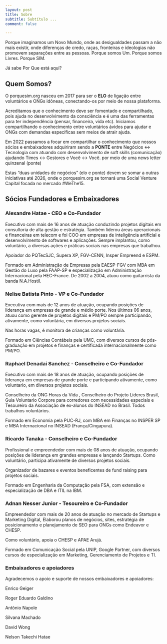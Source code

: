 ```yaml
---
layout: post
title: Sobre
subtitle: Subtítulo ...
comment: false

---
```

Porque imaginamos um Novo Mundo, onde as desigualdades passam a não mais existir, onde diferenças de credo, raças, fronteiras e ideologias não promovem separações entre as pessoas. Porque somos Um. Porque somos Livres. Porque SIM.

Já sabe Por Que está aqui?

## Quem Somos?

O porquesim.org nasceu em 2017 para ser o **ELO** de ligação entre voluntários e ONGs idôneas, conectando-os por meio de nossa plataforma.

Acreditamos que o conhecimento deve ser fomentado e compartilhado, pois ajuda no desenvolvimento da consciência e é uma das ferramentas para ter independência (pensar, financeira, vida etc). Iniciamos compartilhando o conhecimento entre voluntários ávidos para ajudar e ONGs com demandas específicas sem meios de atrair ajuda.

Em 2022 passamos a focar em compartilhar o conhecimento que nossos sócios e embaixadores adquiriram sendo a **PONTE** entre Negócios <-> Tecnologia com atuando com desenvolvimento de soft skills (comunicação) ajudando Times <-> Gestores e Você <-> Você. por meio de uma news letter quinzenal (ponte)

Estas “duas unidades de negócios” (elo e ponte) devem se somar a outras iniciativas até 2026, onde o porquesim.org se tornará uma Social Venture Capital focada no mercado #WeThe15.

## Sócios Fundadores e Embaixadores

### Alexandre Hatae - CEO e Co-Fundador

Executivo com mais de 16 anos de atuação conduzindo projetos digitais em consultoria de alta gestão e estratégia. Também liderou áreas operacionais e financeiras em telecom e foi COO em empresas de inteligência artificial e desenvolvimento de softwares e aplicações. Sempre implantou, como voluntário, a diversas ações e práticas sociais nas empresas que trabalhou.

Apoiador do PQTecSJC, Supera XP, FGV-CENN, Insper Empreend e ESPM.

Formado em Administração de Empresas pela EAESP-FGV com MBA em Gestão do Luxo pela FAAP-SP e especialização em Administração Internacional pela HEC-France. De 2002 a 2004, atuou como guitarrista da banda N.A.Hostil.

### Nelise Batista Pinto - VP e Co-Fundador

Executiva com mais de 12 anos de atuação, ocupando posições de liderança em empresas de grande e médio porte. Nos últimos 06 anos, atuou como gerente de projetos digitais e PM/PO sempre participando, ativamente, como voluntária, em diversos projetos sociais.

Nas horas vagas, é monitora de crianças como voluntária.

Formado em Ciências Contábeis pela UMC, com diversos cursos de pós-graduação em projetos e finanças e certificada internacionalmente como PM/PO.

### Raphael Denadai Sanchez - Conselheiro e Co-Fundador

Executivo com mais de 18 anos de atuação, ocupando posições de liderança em empresas de grande porte e participando ativamente, como voluntario, em diversos projetos sociais.

Conselheiro da ONG Horas da Vida , Conselheiro do Projeto Lideres Brasil, Guia Voluntario Corpore para corredores com necessidades especiais e Tesoureiro da Associação de ex-alunos do INSEAD no Brasil. Todos trabalhos voluntários.

Formado em Economia pela PUC-RJ, com MBA em Finanças no INSPER SP e MBA Internacional no INSEAD (França/Cingapura).

### Ricardo Tanaka - Conselheiro e Co-Fundador

Profissional e empreendedor com mais de 08 anos de atuação, ocupando posições de liderança em grandes empresas e lançando Startups. Como voluntário, participa ativamente de diversos projetos sociais.

Organizador de bazares e eventos beneficentes de fund raising para projetos sociais.

Formado em Engenharia da Computação pela FSA, com extensão e especialização de DBA e ITIL na IBM.

### Adnan Nesser Junior - Tesoureiro e Co-Fundador

Empreendedor com mais de 20 anos de atuação no mercado de Startups e Marketing Digital, Elaborou planos de negócios, sites, estratégia de posicionamento e planejamento de SEO para ONGs como Endeavor e CHESP.

Como voluntário, apoia o CHESP e APAE Arujá.

Formado em Comunicação Social pela UNIP, Google Partner, com diversos cursos de especialização em Marketing, Gerenciamento de Projetos e TI.

### Embaixadores e apoiadores

Agradecemos o apoio e suporte de nossos embaixadores e apoiadores:

Enrico Geiger

Roger Eduardo Galdino

Antônio Napole

Silvana Machado

David Wong

Nelson Takechi Hatae